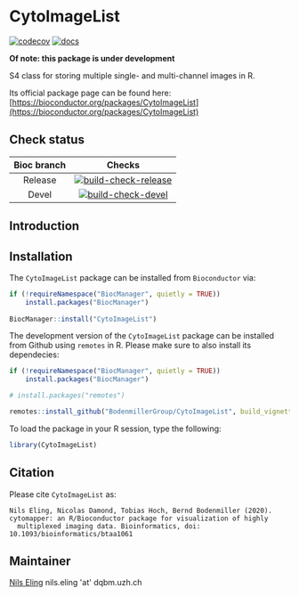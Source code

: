 # CytoImageList

<!-- badges: start -->
[![codecov](https://codecov.io/gh/BodenmillerGroup/CytoImageList/branch/main/graph/badge.svg)](https://codecov.io/gh/BodenmillerGroup/CytoImageList)
[![docs](https://github.com/BodenmillerGroup/CytoImageList/workflows/docs/badge.svg?branch=main)](https://github.com/BodenmillerGroup/CytoImageList/actions?query=workflow%3Adocs)
<!-- badges: end -->

**Of note: this package is under development**

S4 class for storing multiple single- and multi-channel images in R.

Its official package page can be found here: [https://bioconductor.org/packages/CytoImageList](https://bioconductor.org/packages/CytoImageList)

## Check status

| Bioc branch | Checks |
|:-----------:|:------:|
| Release     |[![build-check-release](https://github.com/BodenmillerGroup/CytoImageList/workflows/build-checks-release/badge.svg)](https://github.com/BodenmillerGroup/CytoImageList/actions?query=workflow%3Abuild-checks-release)|
| Devel       |[![build-check-devel](https://github.com/BodenmillerGroup/CytoImageList/workflows/build-checks-devel/badge.svg)](https://github.com/BodenmillerGroup/CytoImageList/actions?query=workflow%3Abuild-checks-devel)|


## Introduction


## Installation

The `CytoImageList` package can be installed from `Bioconductor` via:

```r
if (!requireNamespace("BiocManager", quietly = TRUE))
    install.packages("BiocManager")
    
BiocManager::install("CytoImageList")
```

The development version of the `CytoImageList` package can be installed from Github using `remotes` in R.
Please make sure to also install its dependecies:

```r
if (!requireNamespace("BiocManager", quietly = TRUE))
    install.packages("BiocManager")

# install.packages("remotes")

remotes::install_github("BodenmillerGroup/CytoImageList", build_vignettes = TRUE, dependencies = TRUE)
```

To load the package in your R session, type the following:

```r
library(CytoImageList)
```


## Citation

Please cite `CytoImageList` as:

```
Nils Eling, Nicolas Damond, Tobias Hoch, Bernd Bodenmiller (2020). cytomapper: an R/Bioconductor package for visualization of highly
  multiplexed imaging data. Bioinformatics, doi: 10.1093/bioinformatics/btaa1061
```

## Maintainer

[Nils Eling](https://github.com/nilseling) nils.eling 'at' dqbm.uzh.ch




